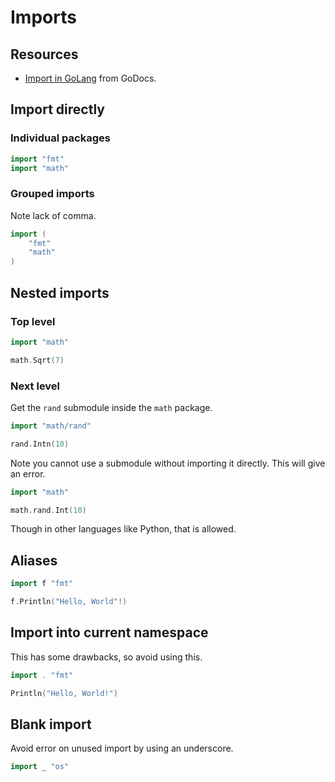 # Imports


## Resources

- [Import in GoLang](https://golangdocs.com/import-in-golang) from GoDocs.


## Import directly

### Individual packages

```go
import "fmt"
import "math"
```

### Grouped imports

Note lack of comma.

```go
import (
	"fmt"
	"math"
)
```


## Nested imports

### Top level

```go
import "math"

math.Sqrt(7)
```

### Next level

Get the `rand` submodule inside the `math` package.

```go
import "math/rand"

rand.Intn(10)
```

Note you cannot use a submodule without importing it directly. This will give an error.

```go
import "math"

math.rand.Int(10)
```

Though in other languages like Python, that is allowed.


## Aliases

```go
import f "fmt"

f.Println("Hello, World"!) 
```


## Import into current namespace

This has some drawbacks, so avoid using this.

```go
import . "fmt"

Println("Hello, World!")
```


## Blank import

Avoid error on unused import by using an underscore.

```go
import _ "os"
```
